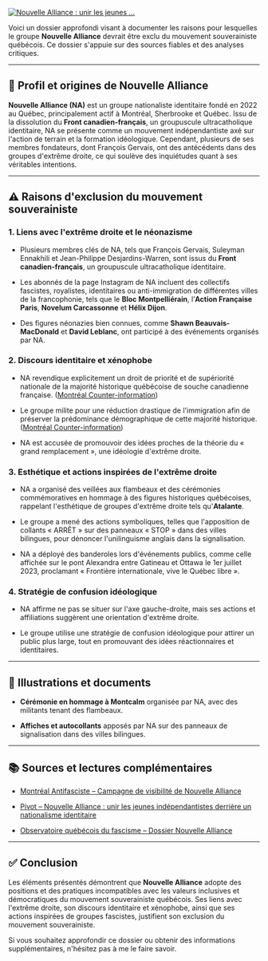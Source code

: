 [![Nouvelle Alliance : unir les jeunes ...](https://images.openai.com/thumbnails/16bbf93b2fe4301067893fa110bc85f8.jpeg)](https://pivot.quebec/2023/10/26/nouvelle-alliance-unir-les-jeunes-independantistes-derriere-un-nationalisme-identitaire/)

Voici un dossier approfondi visant à documenter les raisons pour lesquelles le groupe **Nouvelle Alliance** devrait être exclu du mouvement souverainiste québécois. Ce dossier s'appuie sur des sources fiables et des analyses critiques.

---

## 🧩 Profil et origines de Nouvelle Alliance

**Nouvelle Alliance (NA)** est un groupe nationaliste identitaire fondé en 2022 au Québec, principalement actif à Montréal, Sherbrooke et Québec. Issu de la dissolution du **Front canadien-français**, un groupuscule ultracatholique identitaire, NA se présente comme un mouvement indépendantiste axé sur l'action de terrain et la formation idéologique. Cependant, plusieurs de ses membres fondateurs, dont François Gervais, ont des antécédents dans des groupes d'extrême droite, ce qui soulève des inquiétudes quant à ses véritables intentions.&#x20;

---

## ⚠️ Raisons d'exclusion du mouvement souverainiste

### 1. **Liens avec l'extrême droite et le néonazisme**

* Plusieurs membres clés de NA, tels que François Gervais, Suleyman Ennakhili et Jean-Philippe Desjardins-Warren, sont issus du **Front canadien-français**, un groupuscule ultracatholique identitaire.&#x20;

* Les abonnés de la page Instagram de NA incluent des collectifs fascistes, royalistes, identitaires ou anti-immigration de différentes villes de la francophonie, tels que le **Bloc Montpelliérain**, l’**Action Française Paris**, **Novelum Carcassonne** et **Hélix Dijon**.&#x20;

* Des figures néonazies bien connues, comme **Shawn Beauvais-MacDonald** et **David Leblanc**, ont participé à des événements organisés par NA.&#x20;

### 2. **Discours identitaire et xénophobe**

* NA revendique explicitement un droit de priorité et de supériorité nationale de la majorité historique québécoise de souche canadienne française. ([Montréal Counter-information][1])

* Le groupe milite pour une réduction drastique de l'immigration afin de préserver la prédominance démographique de cette majorité historique. ([Montréal Counter-information][1])

* NA est accusée de promouvoir des idées proches de la théorie du « grand remplacement », une idéologie d'extrême droite.&#x20;

### 3. **Esthétique et actions inspirées de l'extrême droite**

* NA a organisé des veillées aux flambeaux et des cérémonies commémoratives en hommage à des figures historiques québécoises, rappelant l'esthétique de groupes d'extrême droite tels qu'**Atalante**.&#x20;

* Le groupe a mené des actions symboliques, telles que l'apposition de collants « ARRÊT » sur des panneaux « STOP » dans des villes bilingues, pour dénoncer l'unilinguisme anglais dans la signalisation.&#x20;

* NA a déployé des banderoles lors d'événements publics, comme celle affichée sur le pont Alexandra entre Gatineau et Ottawa le 1er juillet 2023, proclamant « Frontière internationale, vive le Québec libre ».&#x20;

### 4. **Stratégie de confusion idéologique**

* NA affirme ne pas se situer sur l'axe gauche-droite, mais ses actions et affiliations suggèrent une orientation d'extrême droite.&#x20;

* Le groupe utilise une stratégie de confusion idéologique pour attirer un public plus large, tout en promouvant des idées réactionnaires et identitaires.&#x20;

---

## 📸 Illustrations et documents

* **Cérémonie en hommage à Montcalm** organisée par NA, avec des militants tenant des flambeaux.&#x20;

* **Affiches et autocollants** apposés par NA sur des panneaux de signalisation dans des villes bilingues.&#x20;

---

## 📚 Sources et lectures complémentaires

* [Montréal Antifasciste – Campagne de visibilité de Nouvelle Alliance](https://montreal-antifasciste.info/fr/2024/09/27/a-propos-de-la-recente-campagne-de-visibilite-de-nouvelle-alliance-sur-les-campus/)

* [Pivot – Nouvelle Alliance : unir les jeunes indépendantistes derrière un nationalisme identitaire](https://pivot.quebec/2023/10/26/nouvelle-alliance-unir-les-jeunes-independantistes-derriere-un-nationalisme-identitaire/)

* [Observatoire québécois du fascisme – Dossier Nouvelle Alliance](https://observatoirequebecoisdufascisme.org/dossiers/nouvelle-alliance/)

---

## ✅ Conclusion

Les éléments présentés démontrent que **Nouvelle Alliance** adopte des positions et des pratiques incompatibles avec les valeurs inclusives et démocratiques du mouvement souverainiste québécois. Ses liens avec l'extrême droite, son discours identitaire et xénophobe, ainsi que ses actions inspirées de groupes fascistes, justifient son exclusion du mouvement souverainiste.

Si vous souhaitez approfondir ce dossier ou obtenir des informations supplémentaires, n'hésitez pas à me le faire savoir.

[1]: https://mtlcontreinfo.org/nouvelle-alliance-vieilles-rengaines-que-cache-le-confusionnisme-gauchedroitisant-de-cette-jeunesse-reactionnaire/?utm_source=chatgpt.com "Nouvelle Alliance, vieilles rengaines: que cache le confusionnisme gauchedroitisant de cette jeunesse réactionnaire? » Montréal Counter-information"

